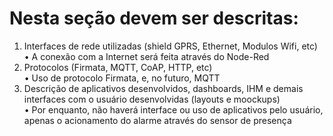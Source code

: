 # Nesta seção devem ser descritas:
1. Interfaces de rede utilizadas (shield GPRS, Ethernet, Modulos Wifi, etc)<br />
•	A conexão com a Internet será feita através do Node-Red<br />
2. Protocolos (Firmata, MQTT, CoAP, HTTP, etc)<br />
•	Uso de protocolo Firmata, e, no futuro, MQTT<br />
3. Descrição de aplicativos desenvolvidos, dashboards, IHM e demais interfaces com o usuário desenvolvidas (layouts e moockups)<br />
•	Por enquanto, não haverá interface ou uso de aplicativos pelo usuário, apenas o acionamento do alarme através do sensor de presença<br />
